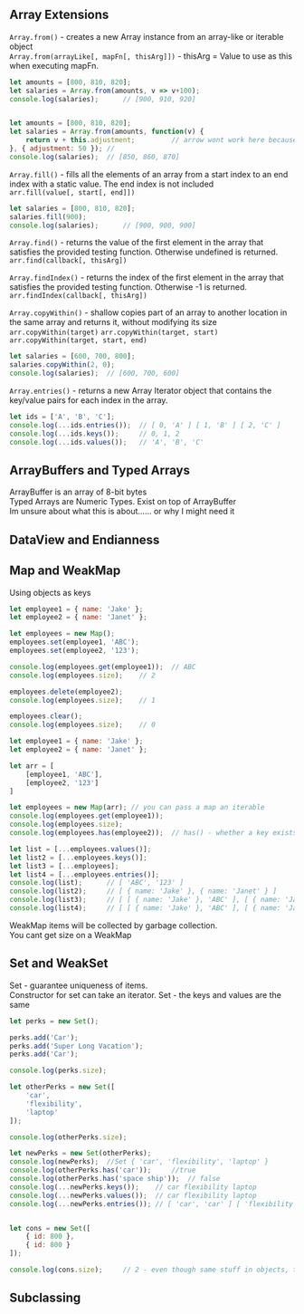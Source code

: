 ## Array Extensions

`Array.from()` - creates a new Array instance from an array-like or iterable object   
`Array.from(arrayLike[, mapFn[, thisArg]])`  - thisArg = Value to use as this when executing mapFn.

```javascript
let amounts = [800, 810, 820];
let salaries = Array.from(amounts, v => v+100);
console.log(salaries);		// [900, 910, 920]  


let amounts = [800, 810, 820];
let salaries = Array.from(amounts, function(v) {
	return v + this.adjustment; 		// arrow wont work here because they dont allow you to change the context of this
}, { adjustment: 50 });	//
console.log(salaries);  // [850, 860, 870]  

```

`Array.fill()` - fills all the elements of an array from a start index to an end index with a static value. The end index is not included    
`arr.fill(value[, start[, end]])`  

```javascript
let salaries = [800, 810, 820];
salaries.fill(900);
console.log(salaries);		// [900, 900, 900]  
```  

`Array.find()` - returns the value of the first element in the array that satisfies the provided testing function. Otherwise undefined is returned.  
`arr.find(callback[, thisArg])`  


`Array.findIndex()` - returns the index of the first element in the array that satisfies the provided testing function. Otherwise -1 is returned.  
`arr.findIndex(callback[, thisArg])`  


`Array.copyWithin()` - shallow copies part of an array to another location in the same array and returns it, without modifying its size    
`arr.copyWithin(target)`
`arr.copyWithin(target, start)`
`arr.copyWithin(target, start, end)`  
```javascript
let salaries = [600, 700, 800];
salaries.copyWithin(2, 0);
console.log(salaries);	// [600, 700, 600] 
```

`Array.entries()` - returns a new Array Iterator object that contains the key/value pairs for each index in the array.

```javascript
let ids = ['A', 'B', 'C'];
console.log(...ids.entries()); 	// [ 0, 'A' ] [ 1, 'B' ] [ 2, 'C' ]
console.log(...ids.keys()); 	// 0, 1, 2
console.log(...ids.values()); 	// 'A', 'B', 'C' 

```

## ArrayBuffers and Typed Arrays
ArrayBuffer is an array of 8-bit bytes  
Typed Arrays are Numeric Types. Exist on top of ArrayBuffer  
Im unsure about what this is about...... or why I might need it  

## DataView and Endianness

## Map and WeakMap
Using objects as keys  

```javascript
let employee1 = { name: 'Jake' };
let employee2 = { name: 'Janet' };

let employees = new Map();
employees.set(employee1, 'ABC');
employees.set(employee2, '123');

console.log(employees.get(employee1)); 	// ABC
console.log(employees.size); 	// 2

employees.delete(employee2);
console.log(employees.size); 	// 1

employees.clear();
console.log(employees.size); 	// 0

```

```javascript
let employee1 = { name: 'Jake' };
let employee2 = { name: 'Janet' };

let arr = [
	[employee1, 'ABC'],
	[employee2, '123']
]

let employees = new Map(arr); // you can pass a map an iterable
console.log(employees.get(employee1));
console.log(employees.size);
console.log(employees.has(employee2));  // has() - whether a key exists in a map

let list = [...employees.values()];
let list2 = [...employees.keys()];
let list3 = [...employees];
let list4 = [...employees.entries()];
console.log(list);		// [ 'ABC', '123' ]
console.log(list2);		// [ { name: 'Jake' }, { name: 'Janet' } ]
console.log(list3);		// [ [ { name: 'Jake' }, 'ABC' ], [ { name: 'Janet' }, '123' ] ]
console.log(list4);		// [ [ { name: 'Jake' }, 'ABC' ], [ { name: 'Janet' }, '123' ] ]
```

WeakMap items will be collected by garbage collection.   
You cant get size on a WeakMap  

## Set and WeakSet
Set - guarantee uniqueness of items.  
Constructor for set can take an iterator. 
Set - the keys and values are the same  
 
```javascript
let perks = new Set();

perks.add('Car');
perks.add('Super Long Vacation');
perks.add('Car');

console.log(perks.size);

let otherPerks = new Set([
	'car',
	'flexibility',
	'laptop'
]);	

console.log(otherPerks.size);

let newPerks = new Set(otherPerks);
console.log(newPerks); 	//Set { 'car', 'flexibility', 'laptop' }
console.log(otherPerks.has('car')); 	//true
console.log(otherPerks.has('space ship')); 	// false
console.log(...newPerks.keys());	// car flexibility laptop
console.log(...newPerks.values());	// car flexibility laptop
console.log(...newPerks.entries());	// [ 'car', 'car' ] [ 'flexibility', 'flexibility' ] [ 'laptop', 'laptop' ]


let cons = new Set([
	{ id: 800 },
	{ id: 800 }
]);

console.log(cons.size); 	// 2 - even though same stuff in objects, they are separate objects 
```

## Subclassing

